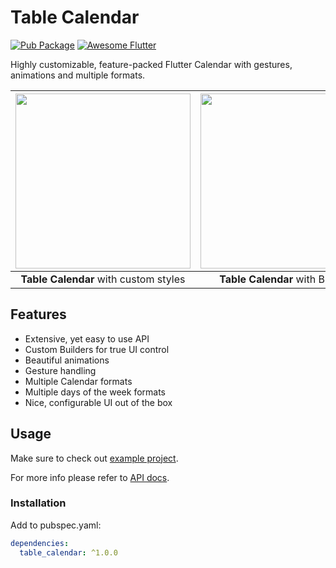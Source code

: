 # Table Calendar

[![Pub Package](https://img.shields.io/pub/v/table_calendar.svg?style=flat-square)](https://pub.dartlang.org/packages/table_calendar)
[![Awesome Flutter](https://img.shields.io/badge/Awesome-Flutter-52bdeb.svg?longCache=true&style=flat-square)](https://github.com/Solido/awesome-flutter)

Highly customizable, feature-packed Flutter Calendar with gestures, animations and multiple formats.

| <img src="https://raw.githubusercontent.com/aleksanderwozniak/table_calendar/assets/table_calendar_styles.gif" width="280" />  | <img src="https://raw.githubusercontent.com/aleksanderwozniak/table_calendar/assets/table_calendar_builder.gif" width="280" /> |
| :------------: | :------------: |
| **Table Calendar** with custom styles | **Table Calendar** with Builders |

## Features

* Extensive, yet easy to use API
* Custom Builders for true UI control
* Beautiful animations
* Gesture handling
* Multiple Calendar formats
* Multiple days of the week formats
* Nice, configurable UI out of the box

## Usage

Make sure to check out [example project](https://github.com/aleksanderwozniak/table_calendar/tree/master/example).

For more info please refer to [API docs](https://pub.dartlang.org/documentation/table_calendar/latest/table_calendar/table_calendar-library.html).

### Installation

Add to pubspec.yaml:

```yaml
dependencies:
  table_calendar: ^1.0.0
```